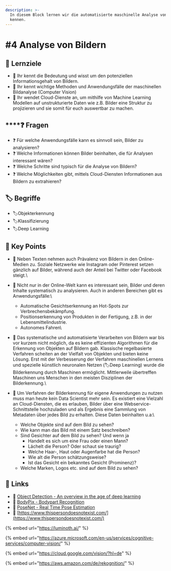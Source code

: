```yaml
---
description: >-
  In diesem Block lernen wir die automatisierte maschinelle Analyse von Bildern
  kennen.
---
```


# #4 Analyse von Bildern

## :dart: Lernziele

* :dart: Ihr kennt die Bedeutung und wisst um den potenziellen Informationsgehalt von Bildern.
* :dart: Ihr kennt wichtige Methoden und Anwendungsfälle der maschinellen Bildanalyse (Computer Vision)
* :dart: Ihr wendet Cloud-Dienste an, um mithilfe von Machine Learning Modellen auf unstrukturierte Daten wie z.B. Bilder eine Struktur zu projizieren und sie somit für euch auswertbar zu machen.

## ****:question: **Fragen**

* :question: Für welche Anwendungsfälle kann es sinnvoll sein, Bilder zu analysieren?
* :question: Welche Informationen können Bilder beinhalten, die für Analysen interessant wären?
* :question: Welche Schritte sind typisch für die Analyse von Bildern?
* :question: Welche Möglichkeiten gibt, mittels Cloud-Diensten Informationen aus Bildern zu extrahieren?

## :label: Begriffe

* :label:Objekterkennung
* :label:Klassifizierung
* :label:Deep Learning

## :key: Key Points

* :key: Neben Texten nehmen auch Prävalenz von Bildern in den Online-Medien zu. Soziale Netzwerke wie Instagram oder Pinterest setzen gänzlich auf Bilder, während auch der Anteil bei Twitter oder Facebook steigt.\

* :key: Nicht nur in der Online-Welt kann es interessant sein, Bilder und deren Inhalte systematisch zu analysieren. Auch in anderen Bereichen gibt es Anwendungsfälle:\

  * Automatische Gesichtserkennung an Hot-Spots zur Verbrechensbekämpfung.
  * Positionserkennung von Produkten in der Fertigung, z.B. in der Lebensmittelindustrie.
  * Autonomes Fahren\

* :key: Das systematische und automatisierte Verarbeiten von Bildern war bis vor kurzem nicht möglich, da es keine effizienten Algorithmen für die Erkennung von Objekten auf Bildern gab. Klassische regelbasierte Verfahren scheiten an der Vielfalt von Objekten und bieten keine Lösung. Erst mit der Verbesserung der Verfahren maschinellen Lernens und spezielle künstlich neuronalen Netzen (:label:Deep Learning) wurde die Bilderkennung durch Maschinen ermöglicht. Mittlerweile übertreffen Maschinen uns Menschen in den meisten Disziplinen der Bilderkennung.\

* :key: Um Verfahren der Bilderkennung für eigene Anwendungen zu nutzen muss man heute kein Data Scientist mehr sein. Es existiert eine Vielzahl an Cloud-Diensten, die es erlauben, Bilder über eine Webservice-Schnittstelle hochzuladen und als Ergebnis eine Sammlung von Metadaten über jedes Bild zu erhalten. Diese Daten beinhalten u.a:\

  * Welche Objekte sind auf dem Bild zu sehen?
  * Wie kann man das Bild mit einem Satz beschreiben?
  * Sind Gesichter auf dem Bild zu sehen? Und wenn ja
    * Handelt es sich um eine Frau oder einen Mann?
    * Lächelt die Person? Oder schaut sie traurig?
    * Welche Haar-, Haut oder Augenfarbe hat die Person?
    * Wie alt die Person schätzungsweise?
    * Ist das Gesicht ein bekanntes Gesicht (Prominenz)?
  * Welche Marken, Logos etc. sind auf dem Bild zu sehen?

## :link: Links

* :link: [Object Detection - An overview in the age of deep learning](https://tryolabs.com/blog/2017/08/30/object-detection-an-overview-in-the-age-of-deep-learning/)
* :link: [BodyPix - Bodypart Recognition](https://github.com/tensorflow/tfjs-models/tree/master/body-pix)
* :link: [PoseNet - Real Time Pose Estimation](https://github.com/tensorflow/tfjs-models/tree/master/posenet)
* :link: [https://www.thispersondoesnotexist.com/](https://www.thispersondoesnotexist.com/)

{% embed url="https://luminoth.ai/" %}

{% embed url="https://azure.microsoft.com/en-us/services/cognitive-services/computer-vision/" %}

{% embed url="https://cloud.google.com/vision/?hl=de" %}

{% embed url="https://aws.amazon.com/de/rekognition/" %}
